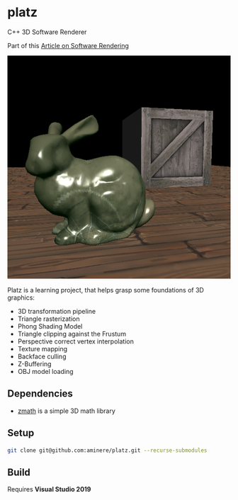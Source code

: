 # platz

C++ 3D Software Renderer

Part of this [Article on Software Rendering](https://medium.com/@aminere/software-rendering-from-scratch-f60127a7cd58)

![Thumbnail](https://raw.githubusercontent.com/aminere/platz/master/media/screenshot.png)

Platz is a learning project, that helps grasp some foundations of 3D graphics:
* 3D transformation pipeline
* Triangle rasterization
* Phong Shading Model
* Triangle clipping against the Frustum
* Perspective correct vertex interpolation
* Texture mapping
* Backface culling
* Z-Buffering
* OBJ model loading

## Dependencies
* [zmath](https://github.com/aminere/zmath) is a simple 3D math library

## Setup
```bash
git clone git@github.com:aminere/platz.git --recurse-submodules
```

## Build
Requires **Visual Studio 2019**
